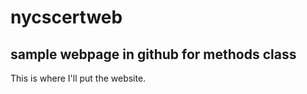 # nycscertweb
## sample webpage in github for methods class

This is where I'll put the website.



